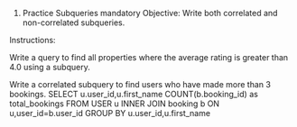 1. Practice Subqueries
mandatory
Objective: Write both correlated and non-correlated subqueries.

Instructions:

Write a query to find all properties where the average rating is greater than 4.0 using a subquery.

Write a correlated subquery to find users who have made more than 3 bookings.
SELECT u.user_id,u.first_name
COUNT(b.booking_id) as total_bookings
FROM USER u INNER JOIN booking b ON u,user_id=b.user_id
GROUP BY u.user_id,u.first_name
